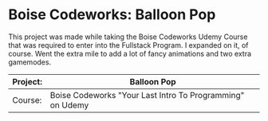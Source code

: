 # Boise Codeworks: Balloon Pop

This project was made while taking the Boise Codeworks Udemy Course that was required to enter into the Fullstack Program.
I expanded on it, of course. Went the extra mile to add a lot of fancy animations and two extra gamemodes.
<br/>

| Project:  | Balloon Pop                     |
|-----------|-----------------------------------|
| Course:   | Boise Codeworks "Your Last Intro To Programming" on Udemy |
